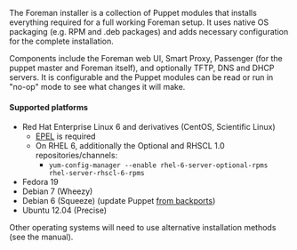 
The Foreman installer is a collection of Puppet modules that installs everything required for a full working Foreman setup.  It uses native OS packaging (e.g. RPM and .deb packages) and adds necessary configuration for the complete installation.

Components include the Foreman web UI, Smart Proxy, Passenger (for the puppet master and Foreman itself), and optionally TFTP, DNS and DHCP servers.  It is configurable and the Puppet modules can be read or run in "no-op" mode to see what changes it will make.

#### Supported platforms
* Red Hat Enterprise Linux 6 and derivatives (CentOS, Scientific Linux)
  * [EPEL](http://fedoraproject.org/wiki/EPEL/FAQ#How_can_I_install_the_packages_from_the_EPEL_software_rep) is required
  * On RHEL 6, additionally the Optional and RHSCL 1.0 repositories/channels:
    * `yum-config-manager --enable rhel-6-server-optional-rpms rhel-server-rhscl-6-rpms`
* Fedora 19
* Debian 7 (Wheezy)
* Debian 6 (Squeeze) (update Puppet [from backports](http://backports.debian.org/Instructions/))
* Ubuntu 12.04 (Precise)

Other operating systems will need to use alternative installation methods (see the manual).
